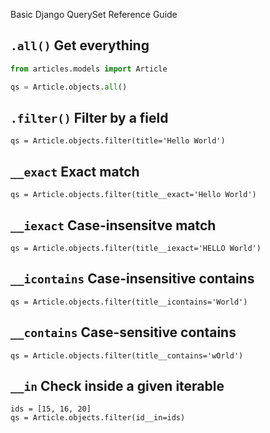 Basic Django QuerySet Reference Guide

## `.all()` Get everything
```python
from articles.models import Article

qs = Article.objects.all()
```


## `.filter()` Filter by a field

```
qs = Article.objects.filter(title='Hello World')
```




## `__exact` Exact match
```
qs = Article.objects.filter(title__exact='Hello World')
```

## `__iexact` Case-insensitve match

```
qs = Article.objects.filter(title__iexact='HELLO World')
```


## `__icontains` Case-insensitive contains

```
qs = Article.objects.filter(title__icontains='World')
```

## `__contains` Case-sensitive contains

```
qs = Article.objects.filter(title__contains='wOrld')
```


## `__in` Check inside a given iterable

```
ids = [15, 16, 20]
qs = Article.objects.filter(id__in=ids)
```